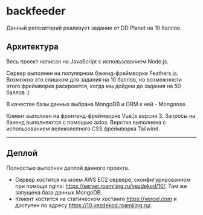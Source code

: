 # backfeeder

Данный репозиторий реализует задание от DD Planet на 10 баллов. 

## Архитектура

Весь проект написан на JavaScript с использованием Node.js.

Сервер выполнен на популярном бэкенд-фреймворке Feathers.js. Возможно это слишком для задания на 10 баллов, но возможности этого фреймворка раскроются, когда мы дойдем до задания на 50 баллов :)

В качестве базы данных выбрана MongoDB и ORM к ней - Mongoose.

Клиент выполнен на фронтенд-фреймворке Vue.js версии 3. Запросы на бэкенд выполняются с помощью axios. Верстка выполнена с использованием великолепного CSS фреймворка Tailwind.

---

## Деплой

Полностью выполнен деплой данного проекта.

- Сервер хостится на моем AWS EC2 сервере, сконфигурированном при помощи nginx: https://server.roamiiing.ru/vezdekod/10/. Там же запущена база данных MongoDB.
- Клиент хостится на статическом хостинге https://vercel.com и доступен по адресу https://10.vezdekod.roamiiing.ru/.
